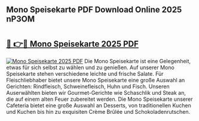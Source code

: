 ## Mono Speisekarte PDF Download Online 2025 nP3OM

# <h2><a href="http://gc8l3ky.nevu.top/?p=Mono+Speisekarte">🔗 👉🔴 Mono Speisekarte 2025 PDF</a></h2>

[![Mono Speisekarte 2025 PDF](https://i.imgur.com/dBaPXMq.png)](http://gc8l3ky.nevu.top/?p=Mono+Speisekarte)
Die Mono Speisekarte ist eine Gelegenheit, etwas für sich selbst zu wählen und zu genießen. Auf unserer Mono Speisekarte stehen verschiedene leichte und frische Salate. Für Fleischliebhaber bietet unsere Mono Speisekarte eine große Auswahl an Gerichten: Rindfleisch, Schweinefleisch, Huhn und Fisch. Unseren Auserwählten bieten wir Gourmet-Gerichte wie Schaschlik und Steak an, die auf einem alten Feuer zubereitet werden. Die Mono Speisekarte unserer Cafeteria bietet eine große Auswahl an Desserts, von traditionellen Kuchen und Kuchen bis hin zu exquisiten Crème Brûlée und Schokoladenrutschen.
